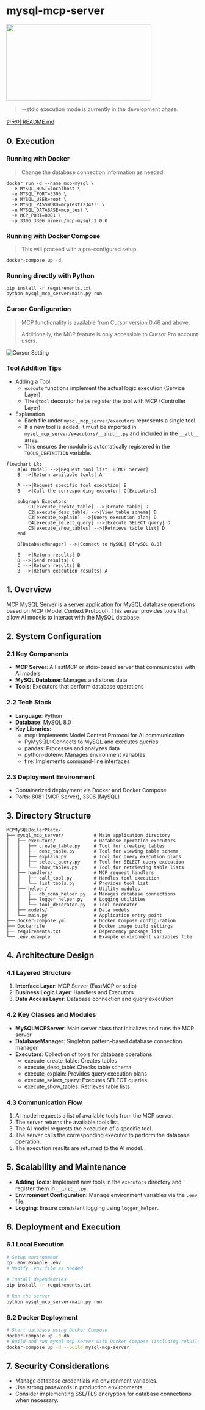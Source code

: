 # mysql-mcp-server

<a href="https://glama.ai/mcp/servers/6y836dz8o5">
  <img width="380" height="200" src="https://glama.ai/mcp/servers/6y836dz8o5/badge" />
</a>

> --stdio execution mode is currently in the development phase.

[한국어 README.md](https://github.com/Mineru98/mysql-mcp-server/blob/main/README.ko.md)

## 0. Execution

### Running with Docker

> Change the database connection information as needed.

```
docker run -d --name mcp-mysql \
  -e MYSQL_HOST=localhost \
  -e MYSQL_PORT=3306 \
  -e MYSQL_USER=root \
  -e MYSQL_PASSWORD=mcpTest1234!!! \
  -e MYSQL_DATABASE=mcp_test \
  -e MCP_PORT=8081 \
  -p 3306:3306 mineru/mcp-mysql:1.0.0
```

### Running with Docker Compose

> This will proceed with a pre-configured setup.

```
docker-compose up -d
```

### Running directly with Python

```
pip install -r requirements.txt
python mysql_mcp_server/main.py run
```

### Cursor Configuration

> MCP functionality is available from Cursor version 0.46 and above.
>
> Additionally, the MCP feature is only accessible to Cursor Pro account users.

![Cursor Setting](assets/cursor_setting.png)

### Tool Addition Tips

- Adding a Tool
  - `execute` functions implement the actual logic execution (Service Layer).
  - The `@tool` decorator helps register the tool with MCP (Controller Layer).
- Explanation
  - Each file under `mysql_mcp_server/executors` represents a single tool.
  - If a new tool is added, it must be imported in `mysql_mcp_server/executors/__init__.py` and included in the `__all__` array.
  - This ensures the module is automatically registered in the `TOOLS_DEFINITION` variable.
  
```mermaid
flowchart LR;
    A[AI Model] -->|Request tool list| B[MCP Server]
    B -->|Return available tools| A

    A -->|Request specific tool execution| B
    B -->|Call the corresponding executor| C[Executors]
    
    subgraph Executors
        C1[execute_create_table] -->|Create table| D
        C2[execute_desc_table] -->|View table schema| D
        C3[execute_explain] -->|Query execution plan| D
        C4[execute_select_query] -->|Execute SELECT query| D
        C5[execute_show_tables] -->|Retrieve table list| D
    end

    D[DatabaseManager] -->|Connect to MySQL| E[MySQL 8.0]

    E -->|Return results| D
    D -->|Send results| C
    C -->|Return results| B
    B -->|Return execution results| A
```

## 1. Overview

MCP MySQL Server is a server application for MySQL database operations based on MCP (Model Context Protocol). This server provides tools that allow AI models to interact with the MySQL database.

## 2. System Configuration

### 2.1 Key Components

- **MCP Server**: A FastMCP or stdio-based server that communicates with AI models
- **MySQL Database**: Manages and stores data
- **Tools**: Executors that perform database operations

### 2.2 Tech Stack

- **Language**: Python
- **Database**: MySQL 8.0
- **Key Libraries**:
  - mcp: Implements Model Context Protocol for AI communication
  - PyMySQL: Connects to MySQL and executes queries
  - pandas: Processes and analyzes data
  - python-dotenv: Manages environment variables
  - fire: Implements command-line interfaces

### 2.3 Deployment Environment

- Containerized deployment via Docker and Docker Compose
- Ports: 8081 (MCP Server), 3306 (MySQL)

## 3. Directory Structure

```
MCPMySQLBoilerPlate/
├── mysql_mcp_server/           # Main application directory
│   ├── executors/              # Database operation executors
│   │   ├── create_table.py     # Tool for creating tables
│   │   ├── desc_table.py       # Tool for viewing table schema
│   │   ├── explain.py          # Tool for query execution plans
│   │   ├── select_query.py     # Tool for SELECT query execution
│   │   └── show_tables.py      # Tool for retrieving table lists
│   ├── handlers/               # MCP request handlers
│   │   ├── call_tool.py        # Handles tool execution
│   │   └── list_tools.py       # Provides tool list
│   ├── helper/                 # Utility modules
│   │   ├── db_conn_helper.py   # Manages database connections
│   │   ├── logger_helper.py    # Logging utilities
│   │   └── tool_decorator.py   # Tool decorator
│   ├── models/                 # Data models
│   └── main.py                 # Application entry point
├── docker-compose.yml          # Docker Compose configuration
├── Dockerfile                  # Docker image build settings
├── requirements.txt            # Dependency package list
└── .env.example                # Example environment variables file
```

## 4. Architecture Design

### 4.1 Layered Structure

1. **Interface Layer**: MCP Server (FastMCP or stdio)
2. **Business Logic Layer**: Handlers and Executors
3. **Data Access Layer**: Database connection and query execution

### 4.2 Key Classes and Modules

- **MySQLMCPServer**: Main server class that initializes and runs the MCP server
- **DatabaseManager**: Singleton pattern-based database connection manager
- **Executors**: Collection of tools for database operations
  - execute_create_table: Creates tables
  - execute_desc_table: Checks table schema
  - execute_explain: Provides query execution plans
  - execute_select_query: Executes SELECT queries
  - execute_show_tables: Retrieves table lists

### 4.3 Communication Flow

1. AI model requests a list of available tools from the MCP server.
2. The server returns the available tools list.
3. The AI model requests the execution of a specific tool.
4. The server calls the corresponding executor to perform the database operation.
5. The execution results are returned to the AI model.

## 5. Scalability and Maintenance

- **Adding Tools**: Implement new tools in the `executors` directory and register them in `__init__.py`.
- **Environment Configuration**: Manage environment variables via the `.env` file.
- **Logging**: Ensure consistent logging using `logger_helper`.

## 6. Deployment and Execution

### 6.1 Local Execution

```bash
# Setup environment
cp .env.example .env
# Modify .env file as needed

# Install dependencies
pip install -r requirements.txt

# Run the server
python mysql_mcp_server/main.py run
```

### 6.2 Docker Deployment

```bash
# Start database using Docker Compose
docker-compose up -d db
# Build and run mysql-mcp-server with Docker Compose (including rebuilds)
docker-compose up -d --build mysql-mcp-server
```

## 7. Security Considerations

- Manage database credentials via environment variables.
- Use strong passwords in production environments.
- Consider implementing SSL/TLS encryption for database connections when necessary.